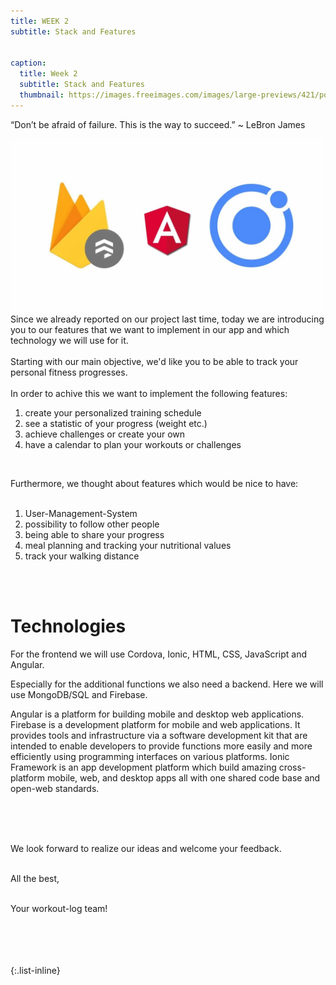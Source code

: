 ```yaml
---
title: WEEK 2 
subtitle: Stack and Features 


caption:
  title: Week 2
  subtitle: Stack and Features 
  thumbnail: https://images.freeimages.com/images/large-previews/421/polar-bear-calisthenics-1394792.jpg
---
```


“Don’t be afraid of failure. This is the way to succeed.” ~ LeBron James

<img src="./bilder/85195d79.png" alt="lockdown" width="500"/>

<div align="left">
Since we already reported on our project last time, today we are introducing you to our features that we 
  want to implement in our app and which technology we will use for it. 
<br>
<br>
Starting with our main objective, we'd like you to be able to track your personal fitness progresses.
<br><br>
In order to achive this we want to implement the following features:
<br>
<ol>
<li>create your personalized training schedule</li>
<li>see a statistic of your progress (weight etc.)</li>
<li>achieve challenges or create your own</li>
<li>have a calendar to plan your workouts or challenges</li>
</ol><br>

Furthermore, we thought about features which would be nice to have:
<br><br>
<ol>
<li>User-Management-System</li>
<li>possibility to follow other people</li>
<li>being able to share your progress</li>
<li>meal planning and tracking your nutritional values</li>
<li>track your walking distance</li>
</ol>
<br><br>

<h1>Technologies</h1>

For the frontend we will use Cordova, Ionic, HTML, CSS, JavaScript and Angular.

Especially for the additional functions we also need a backend. Here we will use MongoDB/SQL and Firebase.

Angular is a platform for building mobile and desktop web applications.
Firebase is a development platform for mobile and web applications. It provides tools and infrastructure via a software development kit that are intended to enable developers to provide functions more easily and more efficiently using programming interfaces on various platforms.
Ionic Framework is an app development platform which build amazing cross-platform mobile, web, and desktop apps all with one shared code base and open-web standards.

<br><br><br>
  
We look forward to realize our ideas and welcome your feedback.<br><br>

All the best,<br><br>

Your workout-log team!<br><br><br><br><br>

</div>

 <script src="https://utteranc.es/client.js"
          repo="DHBW-TrainingApp/Blog"
          issue-term="pathname"
          label="Blog Comment"
          theme="github-light"
          crossorigin="anonymous"
          async>
  </script>

{:.list-inline}
